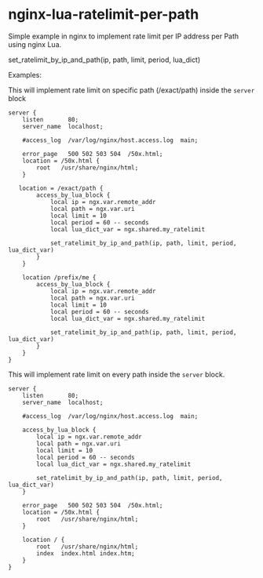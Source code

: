 # nginx-lua-ratelimit-per-path
Simple example in nginx to implement rate limit per IP address per Path using nginx Lua.

set_ratelimit_by_ip_and_path(ip, path, limit, period, lua_dict)

Examples:

This will implement rate limit on specific path (/exact/path) inside the `server` block
```
server {
    listen       80;
    server_name  localhost;

    #access_log  /var/log/nginx/host.access.log  main;

    error_page   500 502 503 504  /50x.html;
    location = /50x.html {
        root   /usr/share/nginx/html;
    }

   location = /exact/path {
        access_by_lua_block {        
            local ip = ngx.var.remote_addr
            local path = ngx.var.uri
            local limit = 10
            local period = 60 -- seconds
            local lua_dict_var = ngx.shared.my_ratelimit

            set_ratelimit_by_ip_and_path(ip, path, limit, period, lua_dict_var)
        } 
    }

    location /prefix/me {
        access_by_lua_block {        
            local ip = ngx.var.remote_addr
            local path = ngx.var.uri
            local limit = 10
            local period = 60 -- seconds
            local lua_dict_var = ngx.shared.my_ratelimit

            set_ratelimit_by_ip_and_path(ip, path, limit, period, lua_dict_var)
        } 
    }
}
```



This will implement rate limit on every path inside the `server` block.
```
server {
    listen       80;
    server_name  localhost;

    #access_log  /var/log/nginx/host.access.log  main;

    access_by_lua_block {        
        local ip = ngx.var.remote_addr
        local path = ngx.var.uri
        local limit = 10
        local period = 60 -- seconds
        local lua_dict_var = ngx.shared.my_ratelimit

        set_ratelimit_by_ip_and_path(ip, path, limit, period, lua_dict_var)
    } 

    error_page   500 502 503 504  /50x.html;
    location = /50x.html {
        root   /usr/share/nginx/html;
    }

    location / {
        root   /usr/share/nginx/html;
        index  index.html index.htm;
    }
}
```

